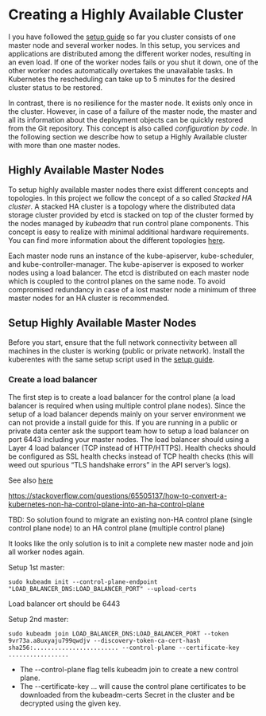 # Creating a Highly Available Cluster

I you have followed the [setup guide](./SETUP.md) so far you cluster consists of one master node and several worker nodes. In this setup, you services and applications are distributed among the different worker nodes, resulting in an even load. 
If one of the worker nodes fails or you shut it down, one of the other worker nodes automatically overtakes the unavailable tasks. In Kubernetes the rescheduling can take up to 5 minutes for the desired cluster status to be restored. 

In contrast, there is no resilience for the master node. It exists only once in the cluster. However, in case of a failure of the master node, the master and all its information about the deployment objects can be quickly restored from the Git repository. This concept is also called *configuration by code*. In the following section we describe how to setup a Highly Available cluster with more than one master nodes. 


## Highly Available Master Nodes

To setup highly available master nodes there exist different concepts and topologies. In this project we follow the concept of a so called *Stacked HA cluster*. A stacked HA cluster is a topology where the distributed data storage cluster provided by etcd is stacked on top of the cluster formed by the nodes managed by *kubeadm* that run control plane components. This concept is easy to realize with minimal additional hardware requirements. You can find more information about the different topologies [here](https://kubernetes.io/docs/setup/production-environment/tools/kubeadm/ha-topology/).

Each master node runs an instance of the kube-apiserver, kube-scheduler, and kube-controller-manager. The kube-apiserver is exposed to worker nodes using a load balancer. The etcd is distributed on each master node which is coupled to the control planes on the same node.
To avoid compromised redundancy in case of a lost master node a minimum of three master nodes for an HA cluster is recommended.

## Setup Highly Available Master Nodes

Before you start, ensure that the full network connectivity between all machines in the cluster is working (public or private network). Install the kuberentes with the same setup script used in the [setup guide](./SETUP.md).

### Create a load balancer 

The first step is to create a load balancer for the control plane (a load balancer is required when using multiple control plane nodes). Since the setup of a load balancer depends mainly on your server environment we can not provide a install guide for this. 
If you are running in a public or private data center ask the support team how to setup a load balancer on port 6443 including your master nodes.
The load balancer should using a Layer 4 load balancer (TCP instead of HTTP/HTTPS). Health checks should be configured as SSL health checks instead of TCP health checks (this will weed out spurious “TLS handshake errors” in the API server’s logs).

See also [here](https://blog.scottlowe.org/2019/08/12/converting-kubernetes-to-ha-control-plane/)


https://stackoverflow.com/questions/65505137/how-to-convert-a-kubernetes-non-ha-control-plane-into-an-ha-control-plane


TBD: So solution found to migrate an existing  non-HA control plane (single control plane node) to an HA control plane (multiple control plane)


It looks like the only solution is to init a complete new master node and join all worker nodes again. 


Setup 1st master:

	sudo kubeadm init --control-plane-endpoint "LOAD_BALANCER_DNS:LOAD_BALANCER_PORT" --upload-certs

Load balancer ort should be 6443

	
Setup 2nd master:

	sudo kubeadm join LOAD_BALANCER_DNS:LOAD_BALANCER_PORT --token 9vr73a.a8uxyaju799qwdjv --discovery-token-ca-cert-hash sha256:........................ --control-plane --certificate-key .................
	
 - The --control-plane flag tells kubeadm join to create a new control plane.
 - The --certificate-key ... will cause the control plane certificates to be downloaded from the kubeadm-certs Secret in the cluster and be decrypted using the given key.
	